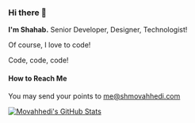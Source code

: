 ### Hi there 👋
**I'm Shahab.** Senior Developer, Designer, Technologist!

Of course, I love to code!

Code, code, code!

#### How to Reach Me
You may send your points to [me@shmovahhedi.com](mailto:me@shmovahhedi.com)

[![Movahhedi's GitHub Stats](https://github-readme-stats.vercel.app/api?username=movahhedi&show_icons=true&title_color=fff&icon_color=007fff&text_color=9f9f9f&bg_color=0D1130)](https://github.com/movahhedi)


<!--
**movahhedi/movahhedi** is a ✨ _special_ ✨ repository because its `README.md` (this file) appears on your GitHub profile.

Here are some ideas to get you started:

- 🔭 I’m currently working on ...
- 🌱 I’m currently learning ...
- 👯 I’m looking to collaborate on ...
- 🤔 I’m looking for help with ...
- 💬 Ask me about ...
- 📫 How to reach me: ...
- 😄 Pronouns: ...
- ⚡ Fun fact: ...
-->
